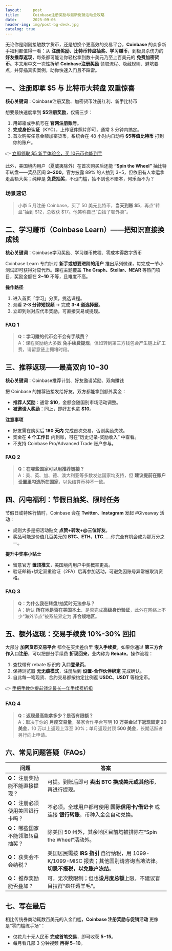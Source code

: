 ```yaml
---
layout:     post
title:      Coinbase注册奖励与最新促销活动全攻略
date:       2025-09-05
header-img: img/post-bg-desk.jpg
catalog: true
---
```


无论你是刚刚接触数字货币，还是想换个更高效的交易平台，**Coinbase** 的众多新手福利都值得一看：从 **注册奖励、比特币转盘抽奖、学习赚币**，到极具杀伤力的 **好友推荐返现**，每条都可能让你轻松拿到数十美元乃至上百美元的 **免费加密货币**。本文用中文一次性拆解 **Coinbase注册奖励** 领取流程、隐藏规则、避坑要点，并穿插真实案例，助你快速入门且不踩雷。

## 一、注册即拿 $5 与 比特币大转盘 双重惊喜

**核心关键词**：Coinbase注册奖励、加密货币注册红利、新手比特币

想要最快速度拿到 **$5注册奖励**，仅需三步：

1. 用邮箱或手机号在 **官网注册账号**。
2. **完成身份认证**（KYC），上传证件照片即可，通常 3 分钟内搞定。
3. 首次购买任意金额加密货币，系统会在 48 小时内自动将 **$5等值比特币** 打到你的账户。

👉 [立即领取 $5 新手体验金，买 10元币也能到手](https://okxdog.com/)

此外，美国境内用户（夏威夷除外）在首次购买后还能 **“Spin the Wheel”** 抽比特币转盘——奖品区间 **$3-$200**。官方披露 89% 的人抽到 $3-$5，但依旧有人幸运拿走高额大奖；纯粹是 **免费抽奖**，不设门槛，抽不到也不赔本，何乐而不为？

### 场景速记
> 小李 5 月注册 Coinbase，买了 50 美元比特币，**当天到账 $5**，再点“转盘”抽到 $12，总收获 $17。他笑称自己“白捡了顿外卖”。

## 二、学习赚币（Coinbase Learn）——把知识直接换成钱

**核心关键词**：Coinbase学习奖励、学习赚币教程、零成本得数字货币

Coinbase Learn 专门针对 **新手或想要进阶的用户** 推出系列微课，每完成一节小测试即可获得对应代币。课程主题覆盖 **The Graph、Stellar、NEAR** 等热门项目，奖励金额在 **$2-$10** 不等，且难度不高。

**操作路径**  
1. 进入首页「学习」分页，挑选课程。  
2. 观看 **2-3 分钟短视频** → 完成 **3-4 道选择题**。  
3. 立即到账对应代币奖励，可直接交易或提现。

### FAQ 1
> **Q：学习赚的代币会不会有手续费？**  
> A：课程奖励绝大多数 **免手续费提现**，但如转到第三方钱包会产生链上矿工费，请留意链上拥堵时段。

## 三、推荐返现——最高双向 $10-$30

**核心关键词**：Coinbase推荐计划、好友邀请奖励、双向赚钱

把 Coinbase 的推荐链接发给好友，双方都能拿到额外奖金：

- **推荐人奖励**：通常 **$10**，金额会随国别市场活动调整。  
- **被邀请人奖励**：同上，即好友也拿 **$10**。

**注意事项**  
- 好友需在购买后 **180 天内** 完成首次交易，否则奖励失效。  
- 奖金在 **4 个工作日** 内到账，可在“历史记录-奖励收入” 中查看。  
- 不支持 Coinbase Pro/Advanced Trade 账户参与。

### FAQ 2
> **Q：在哪些国家可以用推荐链接？**  
> A：美、英、加、德、澳大利亚等多数发达国家均支持，但 **建议提前在账户设置里勾选所在国家**，以免结算币种不一致。

## 四、闪电福利：节假日抽奖、限时任务

节假日或特殊行情时，Coinbase 会在 **Twitter、Instagram** 发起 #Giveaway 活动：  
- 规则大多是把活动贴文 **点赞+转发+@三位好友**。  
- 奖品可能是价值几百美元的 **BTC、ETH、LTC**……你完全有机会成为那万分之一。

**提升中奖率小贴士**  
- 留意官方 **置顶推文**，美国境内用户中奖概率更高。  
- 验证邮箱+绑定双重验证（2FA）后再参加活动，可避免因账号异常被取消资格。

### FAQ 3  
> **Q：为什么我在转盘/抽奖时无法参与？**  
> A：确认 **所在地是否在美国本土**、是否完成**高级身份验证**，此外在网络上不少“海外节点”被系统界定为 **非合规地区**。

## 五、额外返现：交易手续费 10%-30% 回扣

大部分 **加密货币交易平台** 都会在买卖差价里 **嵌入手续费**。如果你通过 **第三方合作入口注册**，可以把部分手续费 **折现回来**，业内称为 **Rebate**。操作流程：

1. 查找带有 rebate 标识的 **入口登录页**。  
2. 保持浏览器 **无无痕模式**，注册后到 **设置-合作伙伴绑定** 完成确认。  
3. 自此每一笔现货、合约交易都按约定比例返 **USDC、USDT** 等稳定币。

👉 [手把手教你提前锁定最长一年手续费折扣](https://okxdog.com/)

### FAQ 4  
> **Q：返现最高能拿多少？是否有限额？**  
> A：取决于你的 **月度交易量**，某家合作平台写明 **10 万美金以下返现固定 20 美金**，10 万以上返现上浮至 30%；单月返现封顶 **500 美金**，长期活跃者另行向上申请。

## 六、常见问题答疑（FAQs）

| 问题 | 答案 |
|------|------|
|**Q：** 注册奖励能不能直接提现？|可提。到账后即可 **卖出 BTC 换成美元或其他币**，再进行提现。|
|**Q：** 注册必须使用美国银行卡吗？|不必须。全球用户都可使用 **国际信用卡/借记卡** 或连接 **银行转账**，币种入金会自动兑换。|
|**Q：** 哪些国家不能领取转盘抽奖？|除美国 50 州外，其余地区目前均被排除在“Spin the Wheel”活动外。|
|**Q：** 获奖会不会纳税？|美国居民需按 **IRS 指引** 自行纳税，用 1099-K/1099-MISC 报表；其他国别请咨询当地法律。**切忌不报税，以免账户冻结**。|
|**Q：** 推荐奖励能否叠加？|可，无次数限制；但也**设月度总额**上限，不建议盲目拉群“疯狂薅羊毛”。|

## 七、写在最后

相比传统券商动辄数百美元的入金门槛，**Coinbase 注册奖励与促销活动** 更像是“零门槛练手场”：  
- 仅花几十元人民币 **完成首笔交易**，即可收获 **$5-$15**。  
- 每月看几部 3 分钟视频 **再得 $5-$10**。
